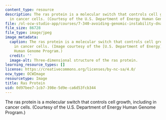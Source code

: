 ```yaml
---
content_type: resource
description: The ras protein is a molecular switch that controls cell growth, including
  in cancer cells. (Courtesy of the U.S. Department of Energy Human Genome Program.)
file: /ol-ocw-studio-app/courses/7-340-avoiding-genomic-instability-dna-replication-the-cell-cycle-and-cancer-fall-2006/0d97bee71cb7398e5d9eca6d53fcb344_7-340f06.jpg
file_size: 86728
file_type: image/jpeg
image_metadata:
  caption: The ras protein is a molecular switch that controls cell growth, including
    in cancer cells. (Image courtesy of the [U.S. Department of Energy](http://www.ornl.gov/sci/techresources/Human_Genome/home.shtml)
    Human Genome Program.)
  credit: ''
  image-alt: Three-dimensional structure of the ras protein.
learning_resource_types: []
license: https://creativecommons.org/licenses/by-nc-sa/4.0/
ocw_type: OCWImage
resourcetype: Image
title: Ras Protein
uid: 0d97bee7-1cb7-398e-5d9e-ca6d53fcb344
---
```

The ras protein is a molecular switch that controls cell growth, including in cancer cells. (Courtesy of the U.S. Department of Energy Human Genome Program.)